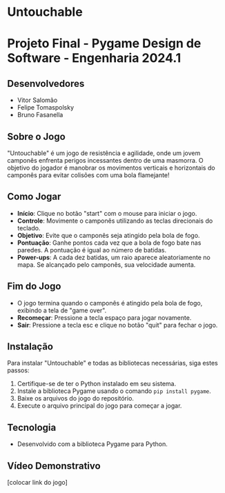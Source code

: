 # Untouchable

# Projeto Final - Pygame Design de Software - Engenharia 2024.1

## Desenvolvedores
- Vitor Salomão
- Felipe Tomaspolsky
- Bruno Fasanella


## Sobre o Jogo
"Untouchable" é um jogo de resistência e agilidade, onde um jovem camponês enfrenta perigos incessantes dentro de uma masmorra. O objetivo do jogador é manobrar os movimentos verticais e horizontais do camponês para evitar colisões com uma bola flamejante!

## Como Jogar
- **Início**: Clique no botão "start" com o mouse para iniciar o jogo.
- **Controle**: Movimente o camponês utilizando as teclas direcionais do teclado.
- **Objetivo**: Evite que o camponês seja atingido pela bola de fogo.
- **Pontuação**: Ganhe pontos cada vez que a bola de fogo bate nas paredes. A pontuação é igual ao número de batidas.
- **Power-ups**: A cada dez batidas, um raio aparece aleatoriamente no mapa. Se alcançado pelo camponês, sua velocidade aumenta.

## Fim do Jogo
- O jogo termina quando o camponês é atingido pela bola de fogo, exibindo a tela de "game over".
- **Recomeçar**: Pressione a tecla espaço para jogar novamente.
- **Sair**: Pressione a tecla esc e clique no botão "quit" para fechar o jogo.

## Instalação
Para instalar "Untouchable" e todas as bibliotecas necessárias, siga estes passos:
1. Certifique-se de ter o Python instalado em seu sistema.
2. Instale a biblioteca Pygame usando o comando `pip install pygame`.
3. Baixe os arquivos do jogo do repositório.
4. Execute o arquivo principal do jogo para começar a jogar.

## Tecnologia
- Desenvolvido com a biblioteca Pygame para Python.

## Vídeo Demonstrativo
[colocar link do jogo]
